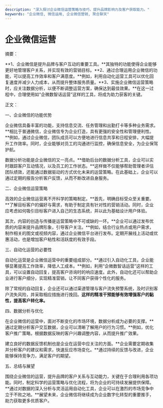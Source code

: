 ```yaml
---
description: "深入探讨企业微信运营策略与技巧，提升品牌影响力及客户获取能力。"
keywords: "企业微信, 微信运用, 企业微信营销, 聚合聊天"
---
```

# 企业微信运营

摘要：

**1、企业微信是提升品牌与客户互动的重要工具。**其独特的功能使得企业能够更好地管理客户关系，并实现有效的营销目标。**2、通过合理运用企业微信的功能，可以提高工作效率和客户满意度。**例如，利用自动化运营工具可以优化回复速度并减少人力成本，从而提升整体服务质量。**3、实施企业微信运营策略时，应关注数据分析，以便不断调整运营方案，确保达到最佳效果。**在这一过程中，合理使用如“企微数智话运营”这样的工具，将成为助力获客的关键。

正文：

一、企业微信的功能优势

企业微信具备丰富的功能，支持信息交流、任务管理和出勤打卡等多种业务需求。**相比于普通微信，企业微信专为企业打造，具有更强的安全性和管理便利性。**例如，通过企业微信，团队成员可以方便地进行信息共享和日程安排，大幅提升工作效率。同时，企业能够对员工的沟通进行监控，确保信息安全，为企业保驾护航。

数据分析功能是企业微信的又一亮点。**借助后台的数据分析工具，企业可以实时跟踪客户互动情况，以及员工的工作状态。**这样做不仅能够帮助管理者评估团队绩效，还能通过数据驱动的方式优化未来的运营策略。在此基础上，企业可以通过定期的报告分析客户反馈，从而不断改进自身服务。

二、企业微信运营策略

高效的企业微信运营离不开科学的策略制定。**首先，明确目标受众至关重要。**了解目标客户的偏好与需求，有助于制定具有针对性的营销活动。同时，企业应考虑如何吸引目标客户进入自己的生态系统，并以此为基础设计用户体验。

其次，内容的创造与传播是运营策略中不可或缺的一环。**企业可以通过发布优质的内容来提升品牌形象，引导客户关注。**例如，结合行业热点或用户需求，制作相关的图文或视频内容，通过企业微信平台进行发布。定期开展线上活动或优惠活动，也是增加客户粘性和活跃度的有效手段。

三、自动化运营的必要性

自动化运营是企业微信运营中的重要组成部分。**通过引入自动化工具，企业能够显著提高工作效率，降低人工成本。**例如，利用“企微数智话运营”这样的工具，可以设置自动回复，提高客户咨询时的响应速度。此外，自动化还可以帮助企业进行客户细分，实现精准营销，让不同客户获得个性化的服务。

除了常规的自动回复，企业还可以通过渠道管理与客户流失预警系统，及时识别客户流失风险，并采取相应措施进行挽回。**这样的精准干预能够有效增强客户的黏性，提高客户转化率。**

四、数据分析与优化

在企业微信的运营中，面对不断变化的市场环境，数据分析成为必要的支撑。**通过定期分析客户交互数据，企业可以清晰了解用户的行为习惯。**例如，优化客户推广策略，根据数据反映的客户兴趣调整内容，从而提升推广效果。

建立良好的数据反馈机制也是企业在运营中应关注的方面。**企业需要定期收集并分析客户的建议和需求，快速反应市场变化。**通过持续的反馈与改进，企业能够保持竞争力，满足客户的期望。

五、总结与展望

围绕企业微信的运营，提升品牌的客户关系与互动能力，关键在于合理利用各项功能。同时，制定科学的运营策略与优化流程，将为企业的可持续发展提供保障。**通过对数据的深入分析与灵活运用自动化工具，企业可以在激烈的市场竞争中立于不败之地。**展望未来，企业微信将继续成为企业数字化转型的重要推手，助力获取更多优质客户。
